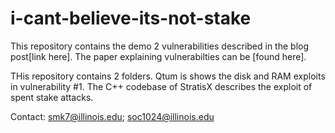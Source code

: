 # i-cant-believe-its-not-stake

This repository contains the demo 2 vulnerabilities described in the blog post[link here]. The paper explaining vulnerabilties can be [found here]. 

THis repository contains 2 folders. Qtum is shows the disk and RAM exploits in vulnerability #1. The C++ codebase of StratisX describes the exploit of spent stake attacks. 

Contact: smk7@illinois.edu; soc1024@illinois.edu